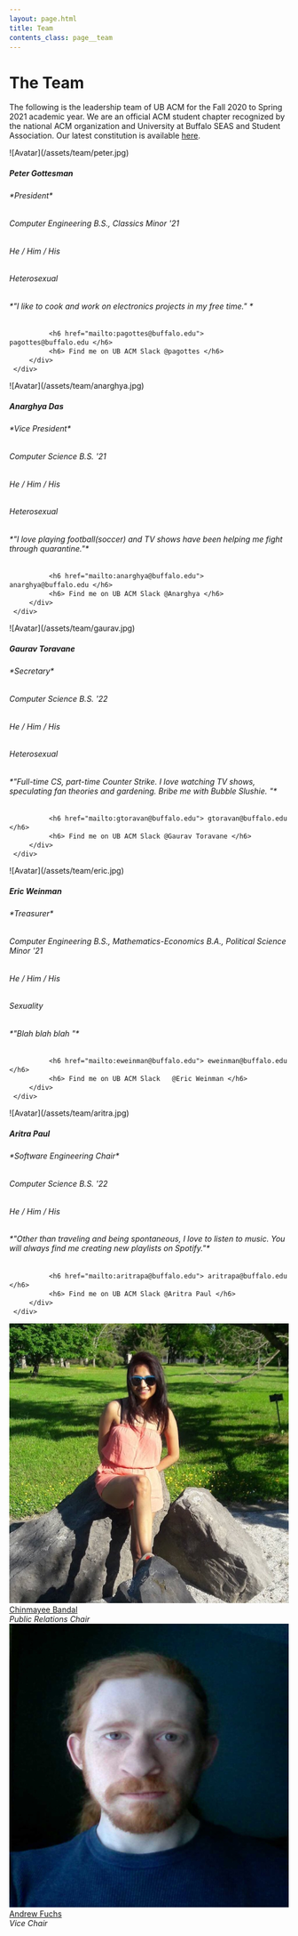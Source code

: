 ```yaml
---
layout: page.html
title: Team
contents_class: page__team
---
```


# The Team

The following is the leadership team of UB ACM for the Fall 2020 to Spring 2021
academic year. We are an official ACM student chapter recognized by the national
ACM organization and University at Buffalo SEAS and Student Association. Our
latest constitution is available [here](/constitution).

<div class="row">
  <div class="col s12 m3">

  <div class="flip-card">
     <div class="flip-card-inner">
         <div class="flip-card-front">
              ![Avatar](/assets/team/peter.jpg)
              <div class="description">
                  <h5> Peter Gottesman </h5>
                  <h6> *President* </h6>
              </div>
         </div>
         <div class="flip-card-back">
              <h6> Computer Engineering B.S., Classics Minor '21  </h6>
              <h6> He / Him / His </h6>
              <h6> Heterosexual </h6>
              <h6> *"I like to cook and work on electronics projects in my free time." * </h6>

              <h6 href="mailto:pagottes@buffalo.edu">  pagottes@buffalo.edu </h6>
              <h6> Find me on UB ACM Slack @pagottes </h6>
         </div>
     </div>
  </div>


  <div class="flip-card">
     <div class="flip-card-inner">
         <div class="flip-card-front">
              ![Avatar](/assets/team/anarghya.jpg)
              <div class="description">
                  <h5> Anarghya Das </h5>
                  <h6> *Vice President* </h6>
              </div>
         </div>
         <div class="flip-card-back">
              <h6> Computer Science B.S. '21 </h6>
              <h6> He / Him / His </h6>
              <h6> Heterosexual </h6>
              <h6> *"I love playing football(soccer) and TV shows have been helping me fight through quarantine."* </h6>

              <h6 href="mailto:anarghya@buffalo.edu">  anarghya@buffalo.edu </h6>
              <h6> Find me on UB ACM Slack @Anarghya </h6>
         </div>
     </div>
  </div>

  <div class="flip-card">
     <div class="flip-card-inner">
         <div class="flip-card-front">
              ![Avatar](/assets/team/gaurav.jpg)
              <div class="description">
                  <h5> Gaurav Toravane </h5>
                  <h6> *Secretary* </h6>
              </div>
         </div>
         <div class="flip-card-back">
              <h6> Computer Science B.S. '22 </h6>
              <h6> He / Him / His </h6>
              <h6> Heterosexual </h6>
              <h6> *"Full-time CS, part-time Counter Strike. I love watching TV shows, speculating fan theories and gardening. Bribe me with Bubble Slushie. "* </h6>

              <h6 href="mailto:gtoravan@buffalo.edu"> gtoravan@buffalo.edu </h6>
              <h6> Find me on UB ACM Slack @Gaurav Toravane </h6>
         </div>
     </div>
  </div>

  <div class="flip-card">
     <div class="flip-card-inner">
         <div class="flip-card-front">
              ![Avatar](/assets/team/eric.jpg)
              <div class="description">
                  <h5> Eric Weinman </h5>
                  <h6> *Treasurer* </h6>
              </div>
         </div>
         <div class="flip-card-back">
              <h6> Computer Engineering B.S., Mathematics-Economics B.A., Political Science Minor '21 </h6>
              <h6> He / Him / His </h6>
              <h6> Sexuality </h6>
              <h6> *"Blah blah blah "* </h6>

              <h6 href="mailto:eweinman@buffalo.edu"> eweinman@buffalo.edu </h6>
              <h6> Find me on UB ACM Slack   @Eric Weinman </h6>
         </div>
     </div>
  </div>



  <div class="flip-card">
     <div class="flip-card-inner">
         <div class="flip-card-front">
              ![Avatar](/assets/team/aritra.jpg)
              <div class="description">
                  <h5> Aritra Paul </h5>
                  <h6> *Software Engineering Chair* </h6>
              </div>
         </div>
         <div class="flip-card-back">
              <h6> Computer Science B.S. '22 </h6>
              <h6> He / Him / His </h6>
              <h6> *"Other than traveling and being spontaneous, I love to listen to music. You will always find me creating new playlists on Spotify."* </h6>

              <h6 href="mailto:aritrapa@buffalo.edu"> aritrapa@buffalo.edu </h6>
              <h6> Find me on UB ACM Slack @Aritra Paul </h6>
         </div>
     </div>
  </div>


  <div class="col s12 m3">
    <div class="team_member">
      <img class="profile" src="/assets/team/chin.jpg" />
      <div class="name"><a href="mailto:cbandal@buffalo.edu">Chinmayee Bandal</a></div>
      <div class="description">
        <i>Public Relations Chair</i>
      </div>
    </div>
  </div>
  <div class="col s12 m3">
    <div class="team_member">
      <img class="profile" src="/assets/team/andrew.jpg" />
      <div class="name"><a href="mailto:afuchs2@buffalo.edu">Andrew Fuchs</a></div>
      <div class="description">
        <i>Vice Chair</i>
      </div>
    </div>

</div>
